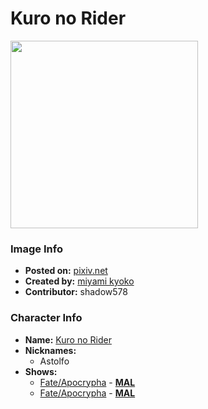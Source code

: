 # Kuro no Rider

<img src="https://raw.githubusercontent.com/shadow578/Project-Padoru/master/Padoru/fate-astolfo.png" height="300">

### Image Info
* **Posted on:**     [pixiv.net](https://www.pixiv.net/en/artworks/66320714)
* **Created by:**    [miyami kyoko](https://github.com/shadow578/Project-Padoru/blob/master/table-of-contents/creators/miyamikyoko.md)
* **Contributor:**   shadow578

### Character Info
* **Name:**   [Kuro no Rider](https://myanimelist.net/character/79995)
* **Nicknames:**
  * Astolfo
* **Shows:**
  * [Fate/Apocrypha](https://github.com/shadow578/Project-Padoru/blob/master/table-of-contents/shows/FateApocrypha.md) - [__MAL__](https://myanimelist.net/anime/34662/Fate_Apocrypha)
  * [Fate/Apocrypha](https://github.com/shadow578/Project-Padoru/blob/master/table-of-contents/shows/FateApocrypha.md) - [__MAL__](https://myanimelist.net/manga/33005/Fate_Apocrypha)


